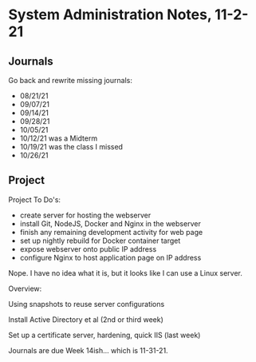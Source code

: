 # System Administration Notes, 11-2-21


## Journals
Go back and rewrite missing journals:
 - 08/21/21
 - 09/07/21
 - 09/14/21
 - 09/28/21
 - 10/05/21
 - 10/12/21 was a Midterm
 - 10/19/21 was the class I missed
 - 10/26/21


## Project
Project To Do's:
 - create server for hosting the webserver
 - install Git, NodeJS, Docker and Nginx in the webserver
 - finish any remaining development activity for web page
 - set up nightly rebuild for Docker container target
 - expose webserver onto public IP address
 - configure Nginx to host application page on IP address


Nope. I have no idea what it is, but it looks like I can use a Linux server.

Overview:
 
 Using snapshots to reuse server configurations

 Install Active Directory et al (2nd or third week)
 
 Set up a certificate server, hardening, quick IIS (last week)

Journals are due Week 14ish... which is 11-31-21.
